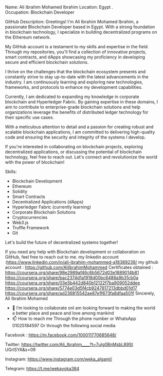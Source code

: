 Name: Ali Ibrahim Mohamed Ibrahim
Location: Egypt       .             
Occupation: Blockchain Developer

GitHub Description:
Greetings! I'm Ali Ibrahim Mohamed Ibrahim, a passionate Blockchain Developer based in Egypt. With a strong foundation in blockchain technology, I specialize in building decentralized programs on the Ethereum network. 

My GitHub account is a testament to my skills and expertise in the field. Through my repositories, you'll find a collection of innovative projects, smart contracts, and dApps showcasing my proficiency in developing secure and efficient blockchain solutions. 

I thrive on the challenges that the blockchain ecosystem presents and constantly strive to stay up-to-date with the latest advancements in the industry. I am continuously learning and exploring new technologies, frameworks, and protocols to enhance my development capabilities.

Currently, I am dedicated to expanding my knowledge in corporate blockchain and Hyperledger Fabric. By gaining expertise in these domains, I aim to contribute to enterprise-grade blockchain solutions and help organizations leverage the benefits of distributed ledger technology for their specific use cases.

With a meticulous attention to detail and a passion for creating robust and scalable blockchain applications, I am committed to delivering high-quality code and ensuring the security and integrity of the systems I develop.

If you're interested in collaborating on blockchain projects, exploring decentralized applications, or discussing the potential of blockchain technology, feel free to reach out. Let's connect and revolutionize the world with the power of blockchain!

Skills:
- Blockchain Development
- Ethereum
- Solidity
- Smart Contracts
- Decentralized Applications (dApps)
- Hyperledger Fabric (currently learning)
- Corporate Blockchain Solutions
- Cryptocurrencies
- Web3.js
- Truffle Framework
- Git

Let's build the future of decentralized systems together!


If you need any help with Blockchain development or collaboration on GitHub, feel free to reach out to me.
my linkedin account :https://www.linkedin.com/in/ali-ibrahim-mohammed-a18389239/
my github account : https://github.com/AliIbrahimMohammed
Certificates obtained :
https://coursera.org/share/98e2989af46c6b5672d03e1889014b81
https://coursera.org/share/bac2374d1a1918d00bc6488a9b31cb0a
https://coursera.org/share/03e5b442d840b12122f7ba909052ddee
https://coursera.org/share/5774e03d5f4cb9247817213dbbd01d17
https://coursera.org/share/ad236815542ae87e1f673fa8dfaa501f
Sincerely,
Ali Ibrahim Mohamed
- 💞️ I’m looking to collaborate onI am looking forward to making the world a better place and peace and love among mankind
- 📫 How to reach me Through the phone number or WhatsApp 01025184597
Or through the following social media

Facebook :
https://m.facebook.com/100011770685648/

 Twitter:
https://twitter.com/Ali_Ibrahim____?t=7ulg0BnMsbL89St
UGrlSYA&s=09

Instagram:
https://www.instagram.com/weka_algaml/
 
 Telegram:
https://t.me/wekayoka384

<!---
AliIbrahimMohammed/AliIbrahimMohammed is a ✨ special ✨ repository because its `README.md` (this file) appears on your GitHub profile.
You can click the Preview link to take a look at your changes.
--->
